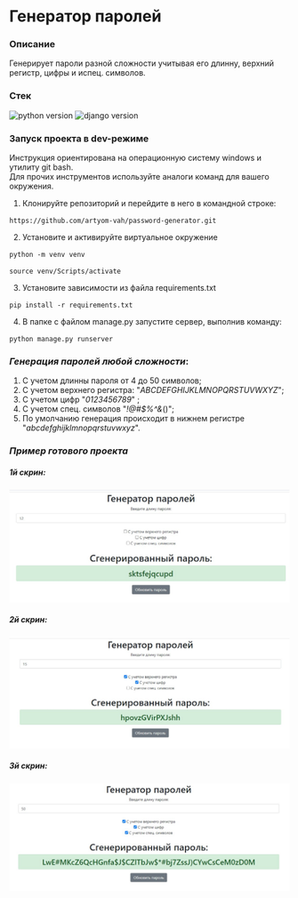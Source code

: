 # **Генератор паролей**
### **Описание**

Генерирует пароли разной сложности учитывая его длинну, верхний регистр, цифры и испец. символов.

### **Стек**
![python version](https://img.shields.io/badge/Python-3.10.2-green)
![django version](https://img.shields.io/badge/Django-4.1.5-green)

### **Запуск проекта в dev-режиме**
Инструкция ориентирована на операционную систему windows и утилиту git bash.<br/>
Для прочих инструментов используйте аналоги команд для вашего окружения.

1. Клонируйте репозиторий и перейдите в него в командной строке:

```
https://github.com/artyom-vah/password-generator.git
```


2. Установите и активируйте виртуальное окружение
```
python -m venv venv
``` 
```
source venv/Scripts/activate
```

3. Установите зависимости из файла requirements.txt
```
pip install -r requirements.txt
```

4. В папке с файлом manage.py запустите сервер, выполнив команду:
```
python manage.py runserver
```

### *Генерация паролей любой сложности*:

1. С учетом длинны пароля от 4 до 50 символов;
2. С учетом верхнего регистра: "*ABCDEFGHIJKLMNOPQRSTUVWXYZ*";
3. С учетом цифр "*0123456789*" ;
4. С учетом спец. символов "*!@#$%^&*()";
5.  По умолчанию генерация происходит в нижнем регистре "*abcdefghijklmnopqrstuvwxyz*".

### *Пример готового проекта*
##### 1й скрин:
![Screenshot_1](https://github.com/artyom-vah/password-generator/blob/main/screens/Screenshot_1.jpg)

##### 2й скрин:
![Screenshot_2](https://github.com/artyom-vah/password-generator/blob/main/screens/Screenshot_2.jpg)

##### 3й скрин:
![Screenshot_3](https://github.com/artyom-vah/password-generator/blob/main/screens/Screenshot_3.jpg)
